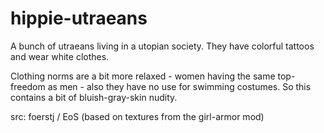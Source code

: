 # hippie-utraeans

A bunch of utraeans living in a utopian society. They have colorful tattoos and wear white clothes.

Clothing norms are a bit more relaxed - women having the same top-freedom as men - also they have no use for swimming costumes. So this contains a bit of bluish-gray-skin nudity.

src: foerstj / EoS (based on textures from the girl-armor mod)
